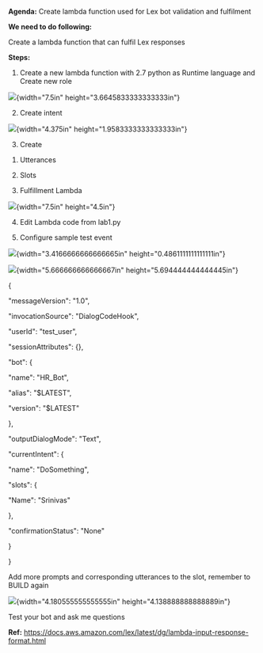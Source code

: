 **Agenda:** Create lambda function used for Lex bot validation and
fulfilment

**We need to do following:**

Create a lambda function that can fulfil Lex responses

**Steps:**

1.  Create a new lambda function with 2.7 python as Runtime language and
    Create new role

![](media/image1.png){width="7.5in" height="3.6645833333333333in"}

2.  Create intent

![](media/image2.png){width="4.375in" height="1.9583333333333333in"}

3.  Create

<!-- -->

1.  Utterances

2.  Slots

3.  Fulfillment Lambda

![](media/image3.png){width="7.5in" height="4.5in"}

4.  Edit Lambda code from lab1.py

5.  Configure sample test event

![](media/image4.png){width="3.4166666666666665in"
height="0.4861111111111111in"}

![](media/image5.png){width="5.666666666666667in"
height="5.694444444444445in"}

{

\"messageVersion\": \"1.0\",

\"invocationSource\": \"DialogCodeHook\",

\"userId\": \"test\_user\",

\"sessionAttributes\": {},

\"bot\": {

\"name\": \"HR\_Bot\",

\"alias\": \"\$LATEST\",

\"version\": \"\$LATEST\"

},

\"outputDialogMode\": \"Text\",

\"currentIntent\": {

\"name\": \"DoSomething\",

\"slots\": {

\"Name\": \"Srinivas\"

},

\"confirmationStatus\": \"None\"

}

}

Add more prompts and corresponding utterances to the slot, remember to
BUILD again

![](media/image6.png){width="4.180555555555555in"
height="4.138888888888889in"}

Test your bot and ask me questions

**Ref:**
https://docs.aws.amazon.com/lex/latest/dg/lambda-input-response-format.html
